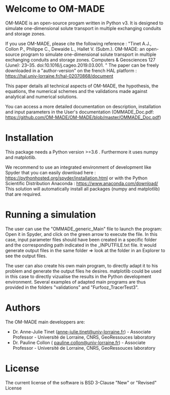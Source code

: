 # Welcome to OM-MADE

OM-MADE is an open-source progam written in Python v3. It is designed to simulate one-dimensional solute transport in multiple exchanging conduits and storage zones.

If you use OM-MADE, please cite the following reference : 
"Tinet A.J., Collon P., Philippe C., Dewaide L., Hallet V. (Subm.). OM-MADE: an open-source program to simulate one-dimensional solute transport in multiple exchanging conduits and storage zones. Computers & Geosciences 127 (June): 23–35. doi:10.1016/j.cageo.2019.03.001. "
The paper can be freely downloaded in a "author-version" on the french HAL platform : https://hal.univ-lorraine.fr/hal-02070868/document

This paper details all technical aspects of OM-MADE, the hypothesis, the equations, the numerical schemes and the validations made against analytical and numerical solutions.

You can access a more detailed documentation on description, installation and input parameters in the User's documentation (OMMADE_Doc.pdf: https://github.com/OM-MADE/OM-MADE/blob/master/OMMADE_Doc.pdf)

# Installation

This package needs a Python version >=3.6 . Furthermore it uses numpy and matplotlib.

We recommend to use an integrated environment of development like Spyder that you can easily download here : https://pythonhosted.org/spyder/installation.html or with the Python Scientific Distribution Anaconda : https://www.anaconda.com/download/
This solution will automatically install all packages (numpy and matplotlib) that are required. 

# Running a simulation

The user can use the "OMMADE_generic_Main" file to launch the program: Open it in Spyder, and click on the 
green arrow to execute the file. In this case, input parameter files should have been created 
in a specific folder and the corresponding path indicated in the _INPUTFILE.txt file. 
It would generate output files in the same folder => look at the folder in an Explorer to see the output files.

The user can also create his own main program, to directly adapt it to his problem
and generate the output files he desires. matplotlib could be used in this case
to directly vizualise the results in the Python development environment. Several examples 
of adapted main programs are thus provided in the folders "validations" and "Furfooz_TracerTest3".

# Authors

The OM-MADE main developpers are: 
  - Dr. Anne-Julie Tinet (anne-julie.tinet@univ-lorraine.fr) - Associate Professor - Université de Lorraine, CNRS, GeoRessouces laboratory
  - Dr. Pauline Collon ( pauline.collon@univ-lorraine.fr) - Associate Professor - Université de Lorraine, CNRS, GeoRessouces laboratory
  
  # License
  
  The current license of the software is BSD 3-Clause "New" or "Revised" License
